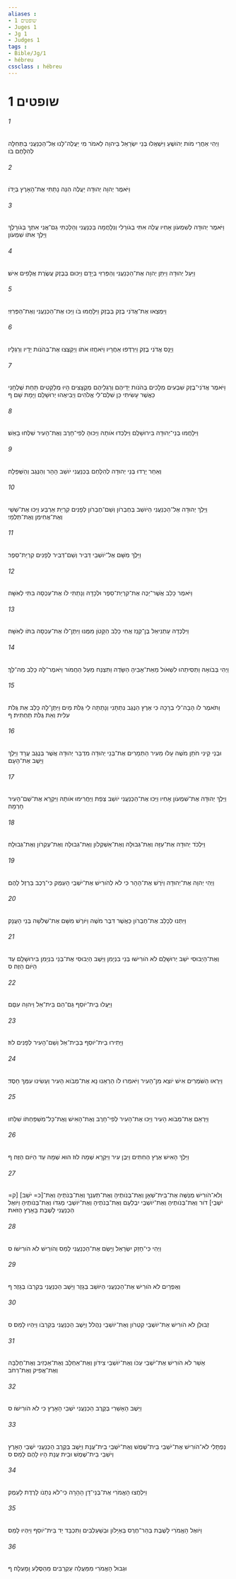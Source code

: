 ```yaml
---
aliases : 
- שופטים 1
- Juges 1
- Jg 1
- Judges 1
tags : 
- Bible/Jg/1
- hébreu
cssclass : hébreu
---
```


# שופטים 1

###### 1
וַיְהִי אַחֲרֵי מֹות יְהֹושֻׁעַ וַיִּשְׁאֲלוּ בְּנֵי יִשְׂרָאֵל בַּיהוָה לֵאמֹר מִי יַעֲלֶה־לָּנוּ אֶל־הַכְּנַעֲנִי בַּתְּחִלָּה לְהִלָּחֶם בֹּו׃
###### 2
וַיֹּאמֶר יְהוָה יְהוּדָה יַעֲלֶה הִנֵּה נָתַתִּי אֶת־הָאָרֶץ בְּיָדֹו׃
###### 3
וַיֹּאמֶר יְהוּדָה לְשִׁמְעֹון אָחִיו עֲלֵה אִתִּי בְגֹורָלִי וְנִלָּחֲמָה בַּכְּנַעֲנִי וְהָלַכְתִּי גַם־אֲנִי אִתְּךָ בְּגֹורָלֶךָ וַיֵּלֶךְ אִתֹּו שִׁמְעֹון׃
###### 4
וַיַּעַל יְהוּדָה וַיִּתֵּן יְהוָה אֶת־הַכְּנַעֲנִי וְהַפְּרִזִּי בְּיָדָם וַיַּכּוּם בְּבֶזֶק עֲשֶׂרֶת אֲלָפִים אִישׁ׃
###### 5
וַיִּמְצְאוּ אֶת־אֲדֹנִי בֶזֶק בְּבֶזֶק וַיִּלָּחֲמוּ בֹּו וַיַּכּוּ אֶת־הַכְּנַעֲנִי וְאֶת־הַפְּרִזִּי׃
###### 6
וַיָּנָס אֲדֹנִי בֶזֶק וַיִּרְדְּפוּ אַחֲרָיו וַיֹּאחֲזוּ אֹתֹו וַיְקַצְּצוּ אֶת־בְּהֹנֹות יָדָיו וְרַגְלָיו׃
###### 7
וַיֹּאמֶר אֲדֹנִי־בֶזֶק שִׁבְעִים מְלָכִים בְּהֹנֹות יְדֵיהֶם וְרַגְלֵיהֶם מְקֻצָּצִים הָיוּ מְלַקְּטִים תַּחַת שֻׁלְחָנִי כַּאֲשֶׁר עָשִׂיתִי כֵּן שִׁלַּם־לִי אֱלֹהִים וַיְבִיאֻהוּ יְרוּשָׁלִַם וַיָּמָת שָׁם׃ ף
###### 8
וַיִּלָּחֲמוּ בְנֵי־יְהוּדָה בִּירוּשָׁלִַם וַיִּלְכְּדוּ אֹותָהּ וַיַּכּוּהָ לְפִי־חָרֶב וְאֶת־הָעִיר שִׁלְּחוּ בָאֵשׁ׃
###### 9
וְאַחַר יָרְדוּ בְּנֵי יְהוּדָה לְהִלָּחֵם בַּכְּנַעֲנִי יֹושֵׁב הָהָר וְהַנֶּגֶב וְהַשְּׁפֵלָה׃
###### 10
וַיֵּלֶךְ יְהוּדָה אֶל־הַכְּנַעֲנִי הַיֹּושֵׁב בְּחֶבְרֹון וְשֵׁם־חֶבְרֹון לְפָנִים קִרְיַת אַרְבַּע וַיַּכּוּ אֶת־שֵׁשַׁי וְאֶת־אֲחִימַן וְאֶת־תַּלְמָי׃
###### 11
וַיֵּלֶךְ מִשָּׁם אֶל־יֹושְׁבֵי דְּבִיר וְשֵׁם־דְּבִיר לְפָנִים קִרְיַת־סֵפֶר׃
###### 12
וַיֹּאמֶר כָּלֵב אֲשֶׁר־יַכֶּה אֶת־קִרְיַת־סֵפֶר וּלְכָדָהּ וְנָתַתִּי לֹו אֶת־עַכְסָה בִתִּי לְאִשָּׁה׃
###### 13
וַיִּלְכְּדָהּ עָתְנִיאֵל בֶּן־קְנַז אֲחִי כָלֵב הַקָּטֹן מִמֶּנּוּ וַיִּתֶּן־לֹו אֶת־עַכְסָה בִתֹּו לְאִשָּׁה׃
###### 14
וַיְהִי בְּבֹואָהּ וַתְּסִיתֵהוּ לִשְׁאֹול מֵאֵת־אָבִיהָ הַשָּׂדֶה וַתִּצְנַח מֵעַל הַחֲמֹור וַיֹּאמֶר־לָהּ כָּלֵב מַה־לָּךְ׃
###### 15
וַתֹּאמֶר לֹו הָבָה־לִּי בְרָכָה כִּי אֶרֶץ הַנֶּגֶב נְתַתָּנִי וְנָתַתָּה לִי גֻּלֹּת מָיִם וַיִּתֶּן־לָהּ כָּלֵב אֵת גֻּלֹּת עִלִּית וְאֵת גֻּלֹּת תַּחְתִּית׃ ף
###### 16
וּבְנֵי קֵינִי חֹתֵן מֹשֶׁה עָלוּ מֵעִיר הַתְּמָרִים אֶת־בְּנֵי יְהוּדָה מִדְבַּר יְהוּדָה אֲשֶׁר בְּנֶגֶב עֲרָד וַיֵּלֶךְ וַיֵּשֶׁב אֶת־הָעָם׃
###### 17
וַיֵּלֶךְ יְהוּדָה אֶת־שִׁמְעֹון אָחִיו וַיַּכּוּ אֶת־הַכְּנַעֲנִי יֹושֵׁב צְפַת וַיַּחֲרִימוּ אֹותָהּ וַיִּקְרָא אֶת־שֵׁם־הָעִיר חָרְמָה׃
###### 18
וַיִּלְכֹּד יְהוּדָה אֶת־עַזָּה וְאֶת־גְּבוּלָהּ וְאֶת־אַשְׁקְלֹון וְאֶת־גְּבוּלָהּ וְאֶת־עֶקְרֹון וְאֶת־גְּבוּלָהּ׃
###### 19
וַיְהִי יְהוָה אֶת־יְהוּדָה וַיֹּרֶשׁ אֶת־הָהָר כִּי לֹא לְהֹורִישׁ אֶת־יֹשְׁבֵי הָעֵמֶק כִּי־רֶכֶב בַּרְזֶל לָהֶם׃
###### 20
וַיִּתְּנוּ לְכָלֵב אֶת־חֶבְרֹון כַּאֲשֶׁר דִּבֶּר מֹשֶׁה וַיֹּורֶשׁ מִשָּׁם אֶת־שְׁלֹשָׁה בְּנֵי הָעֲנָק׃
###### 21
וְאֶת־הַיְבוּסִי יֹשֵׁב יְרוּשָׁלִַם לֹא הֹורִישׁוּ בְּנֵי בִנְיָמִן וַיֵּשֶׁב הַיְבוּסִי אֶת־בְּנֵי בִנְיָמִן בִּירוּשָׁלִַם עַד הַיֹּום הַזֶּה׃ ס
###### 22
וַיַּעֲלוּ בֵית־יֹוסֵף גַּם־הֵם בֵּית־אֵל וַיהוָה עִםָּם׃
###### 23
וַיָּתִירוּ בֵית־יֹוסֵף בְּבֵית־אֵל וְשֵׁם־הָעִיר לְפָנִים לוּז׃
###### 24
וַיִּרְאוּ הַשֹּׁמְרִים אִישׁ יֹוצֵא מִן־הָעִיר וַיֹּאמְרוּ לֹו הַרְאֵנוּ נָא אֶת־מְבֹוא הָעִיר וְעָשִׂינוּ עִמְּךָ חָסֶד׃
###### 25
וַיַּרְאֵם אֶת־מְבֹוא הָעִיר וַיַּכּוּ אֶת־הָעִיר לְפִי־חָרֶב וְאֶת־הָאִישׁ וְאֶת־כָּל־מִשְׁפַּחְתֹּו שִׁלֵּחוּ׃
###### 26
וַיֵּלֶךְ הָאִישׁ אֶרֶץ הַחִתִּים וַיִּבֶן עִיר וַיִּקְרָא שְׁמָהּ לוּז הוּא שְׁמָהּ עַד הַיֹּום הַזֶּה׃ ף
###### 27
וְלֹא־הֹורִישׁ מְנַשֶּׁה אֶת־בֵּית־שְׁאָן וְאֶת־בְּנֹותֶיהָ וְאֶת־תַּעְנַךְ וְאֶת־בְּנֹתֶיהָ וְאֶת־[כ= יֹשֵׁב] [ק= יֹשְׁבֵי] דֹור וְאֶת־בְּנֹותֶיהָ וְאֶת־יֹושְׁבֵי יִבְלְעָם וְאֶת־בְּנֹתֶיהָ וְאֶת־יֹושְׁבֵי מְגִדֹּו וְאֶת־בְּנֹותֶיהָ וַיֹּואֶל הַכְּנַעֲנִי לָשֶׁבֶת בָּאָרֶץ הַזֹּאת׃
###### 28
וַיְהִי כִּי־חָזַק יִשְׂרָאֵל וַיָּשֶׂם אֶת־הַכְּנַעֲנִי לָמַס וְהֹורֵישׁ לֹא הֹורִישֹׁו׃ ס
###### 29
וְאֶפְרַיִם לֹא הֹורִישׁ אֶת־הַכְּנַעֲנִי הַיֹּושֵׁב בְּגָזֶר וַיֵּשֶׁב הַכְּנַעֲנִי בְּקִרְבֹּו בְּגָזֶר׃ ף
###### 30
זְבוּלֻן לֹא הֹורִישׁ אֶת־יֹושְׁבֵי קִטְרֹון וְאֶת־יֹושְׁבֵי נַהֲלֹל וַיֵּשֶׁב הַכְּנַעֲנִי בְּקִרְבֹּו וַיִּהְיוּ לָמַס׃ ס
###### 31
אָשֵׁר לֹא הֹורִישׁ אֶת־יֹשְׁבֵי עַכֹּו וְאֶת־יֹושְׁבֵי צִידֹון וְאֶת־אַחְלָב וְאֶת־אַכְזִיב וְאֶת־חֶלְבָּה וְאֶת־אֲפִיק וְאֶת־רְחֹב׃
###### 32
וַיֵּשֶׁב הָאָשֵׁרִי בְּקֶרֶב הַכְּנַעֲנִי יֹשְׁבֵי הָאָרֶץ כִּי לֹא הֹורִישֹׁו׃ ס
###### 33
נַפְתָּלִי לֹא־הֹורִישׁ אֶת־יֹשְׁבֵי בֵית־שֶׁמֶשׁ וְאֶת־יֹשְׁבֵי בֵית־עֲנָת וַיֵּשֶׁב בְּקֶרֶב הַכְּנַעֲנִי יֹשְׁבֵי הָאָרֶץ וְיֹשְׁבֵי בֵית־שֶׁמֶשׁ וּבֵית עֲנָת הָיוּ לָהֶם לָמַס׃ ס
###### 34
וַיִּלְחֲצוּ הָאֱמֹרִי אֶת־בְּנֵי־דָן הָהָרָה כִּי־לֹא נְתָנֹו לָרֶדֶת לָעֵמֶק׃
###### 35
וַיֹּואֶל הָאֱמֹרִי לָשֶׁבֶת בְּהַר־חֶרֶס בְּאַיָּלֹון וּבְשַׁעַלְבִים וַתִּכְבַּד יַד בֵּית־יֹוסֵף וַיִּהְיוּ לָמַס׃
###### 36
וּגְבוּל הָאֱמֹרִי מִמַּעֲלֵה עַקְרַבִּים מֵהַסֶּלַע וָמָעְלָה׃ ף
